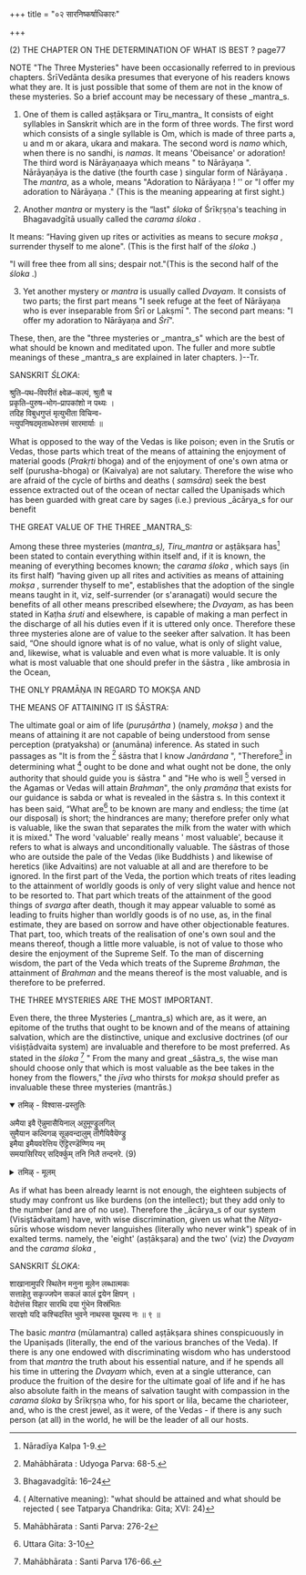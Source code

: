 +++
title = "०२ सारनिष्कर्षाधिकारः"

+++

(2) THE CHAPTER ON THE DETERMINATION OF WHAT IS BEST ? page77

NOTE "The Three Mysteries" have been occasionally referred to in previous chapters. ŚrīVedānta desika presumes that everyone of his readers knows what they are. It is just possible that some of them are not in the know of these mysteries. So a brief account may be necessary of these _mantra_s.

1. One of them is called aṣṭākṣara or Tiru_mantra_ It consists of eight syllables in Sanskrit which are in the form of three words. The first word which consists of a single syllable is Om, which is made of three parts a, u and m or akara, ukara and makara. The second word is _namo_ which, when there is no sandhi, is _namas_. It means 'Obeisance' or adoration! The third word is Nārāyaṇaaya which means " to Nārāyaṇa ". Nārāyaṇāya is the dative (the fourth case ) singular form of Nārāyaṇa . The _mantra_, as a whole, means "Adoration to Nārāyaṇa  ! '' or "I offer my adoration to Nārāyaṇa ." (This is the meaning appearing at first sight.)

2. Another _mantra_ or mystery is the “last" _śloka_  of Śrīkṛṣṇa's teaching in Bhagavadgītā usually called the _carama_ _śloka_ .

It means: “Having given up rites or activities as means to secure _mokṣa_ , surrender thyself to me alone". (This is the first half of the _śloka_ .)

"I will free thee from all sins; despair not."(This is the second half of the _śloka_ .)

3. Yet another mystery or _mantra_ is usually called _Dvayam_. It consists of two parts; the first part means "I seek refuge at the feet of Nārāyaṇa  who is ever inseparable from Śrī or Lakṣmī ". The second part means: "I offer my adoration to Nārāyaṇa  and _Śrī_".

These, then, are the "three mysteries or _mantra_s" which are the best of what should be known and meditated upon. The fuller and more subtle meanings of these _mantra_s are explained in later chapters. )--Tr.

SANSKRIT _ŚLOKA_:

श्रुति–पथ–विपरीतं क्ष्वेळ–कल्पं, श्रुतौ च  
प्रकृति–पुरुष–भोग–प्रापकांशो न पथ्यः ।  
तदिह विबुधगुप्तं मृत्युभीता विचिन्व-  
न्त्युपनिषदमृताब्धेरुत्तमं सारमार्याः ॥

What is opposed to the way of the Vedas is like poison; even in the Srutīs or Vedas, those parts which treat of the means of attaining the enjoyment of material goods (_Prakṛti_ bhoga) and of the enjoyment of one's own atma or self (purusha-bhoga) or (Kaivalya) are not salutary. Therefore the wise who are afraid of the cycle of births and deaths ( _samsāra_) seek the best essence extracted out of the ocean of nectar called the Upaniṣads which has been guarded with great care by sages (i.e.) previous _ācārya_s for our benefit

THE GREAT VALUE OF THE THREE _MANTRA_S:

Among these three mysteries (_mantra_s), Tiru_mantra_ or aṣṭākṣara has[^f39] been stated to contain everything within itself and, if it is known, the meaning of everything becomes known; the _carama_ _śloka_ , which says (in its first half) “having given up all rites and activities as means of attaining _mokṣa_ , surrender thyself to me", establishes that the adoption of the single means taught in it, viz, self-surrender (or s'aranagati) would secure the benefits of all other means prescribed elsewhere; the _Dvayam_, as has been stated in Kaṭha _śruti_  and elsewhere, is capable of making a man perfect in the discharge of all his duties even if it is uttered only once. Therefore these three mysteries alone are of value to the seeker after salvation. It has been said, “One should ignore what is of no value, what is only of slight value, and, likewise, what is valuable and even what is more valuable. It is only what is most valuable that one should prefer in the śāstra , like ambrosia in the Ocean,

[^f39]: Nāradīya Kalpa 1-9.

THE ONLY PRAMĀṆA IN REGARD TO MOKṢA  AND

THE MEANS OF ATTAINING IT IS ŚĀSTRA:

The ultimate goal or aim of life (_puruṣārtha_ ) (namely, _mokṣa_ ) and the means of attaining it are not capable of being understood from sense perception (pratyaksha) or (anumāna) inference. As stated in such passages as "It is from the [^f40] śāstra  that I know _Janārdana_ ", "Therefore[^f41] in determining what [^20] ought to be done and what ought not be done, the only authority that  should guide you is śāstra " and "He who is well [^f43] versed in the Agamas or Vedas will attain _Brahman_", the only _pramāṇa_ that exists for our guidance is sabda or what is revealed in the śāstra s. In this context it has been said, “What are[^f44] to be known are many and endless; the time (at our disposal) is short; the hindrances are many; therefore prefer only what is valuable, like the swan that separates the milk from the water with which it is mixed." The word 'valuable' really means ' most valuable', because it refers to what is always and unconditionally valuable. The śāstras of those who are outside the pale of the Vedas (like Buddhists ) and likewise of heretics (like Advaitins) are not valuable at all and are therefore to be ignored. In the first part of the Veda, the portion which treats of rites leading to the attainment of worldly goods is only of very slight value and hence not to be resorted to. That part which treats of the attainment of the good things of _svarga_ after death, though it may appear valuable to somé as leading to fruits higher than worldly goods is of no use, as, in the final estimate, they are based on sorrow and have other objectionable features. That part, too, which treats of the realisation of one's own soul and the means thereof, though a little more valuable, is not of value to those who desire the enjoyment of the Supreme Self. To the man of discerning wisdom, the part of the Veda which treats of the Supreme _Brahman_, the attainment of _Brahman_ and the means thereof is the most valuable, and is therefore to be preferred.

[^f40]: Mahābhārata   : Udyoga Parva: 68-5.

[^f41]: Bhagavadgītā: 16–24

[^f43]: Mahābhārata  : Santi Parva: 276-2

[^f44]:  Uttara Gita: 3-10

[^20]: ( Alternative meaning): "what should be attained and what should be rejected ( see Tatparya
Chandrika: Gita; XVI: 24)

THE THREE MYSTERIES ARE THE MOST IMPORTANT.

Even there, the three Mysteries (_mantra_s) which are, as it were, an epitome of the truths that ought to be known and of the means of attaining salvation, which are the distinctive, unique and exclusive doctrines (of our viśiṣṭādvaita  system) are invaluable and therefore to be most preferred. As stated in the _śloka_  [^f45] " From the many and great _śāstra_s, the wise man should choose only that which is most valuable as the bee takes in the honey from the flowers," the _jīva_ who thirsts for _mokṣa_  should prefer as invaluable these three mysteries (mantrās.)

[^f45]: Mahābhārata   : Santi Parva 176-66.

<details open><summary>तमिऴ् - विश्वास-प्रस्तुतिः</summary>

अमैया इवै ऎन्नुमासैयिनाल् अऱुमूण्ड्रुलगिल्  
सुमैयान कल्विगळ् सूऴवन्दालुम् तॊगैयिवैयॆण्ड्रु  
इमैया इमैयवरेत्तिय ऎट्टिरण्डॆण्णिय नम्  
समयासिरियर् सदिर्क्कुम् तनि निलै तन्दनरे. (9)
</details>

<details><summary>तमिऴ् - मूलम्</summary>

अमैया इवै ऎन्नुमासैयिनाल् अऱुमूण्ड्रुलगिल्  
सुमैयान कल्विगळ् सूऴवन्दालुम् तॊगैयिवैयॆण्ड्रु  
इमैया इमैयवरेत्तिय ऎट्टिरण्डॆण्णिय नम्  
समयासिरियर् सदिर्क्कुम् तनि निलै तन्दनरे. (9)
</details>

As if what has been already learnt is not enough, the eighteen subjects of study may confront us like burdens (on the intellect); but they add only to the number (and are of no use). Therefore the _ācārya_s of our system (Visiştādvaitam) have, with wise discrimination, given us what the _Nitya_-sūris whose wisdom never languishes (literally who never wink") speak of in exalted terms. namely, the 'eight' (aṣṭākṣara) and the two' (viz) the _Dvayam_ and the _carama_ _śloka_ ,

SANSKRIT _ŚLOKA_:

शाखानामुपरि स्थितेन मनुना मूलेन लब्धात्मकः  
सत्ताहेतु सकृज्जपेन सकलं कालं द्वयेन क्षिपन् ।  
वेदोत्तंस विहार सारथि दया गुंभेन विस्रंभितः  
सारज्ञो यदि कश्चिदस्ति भुवने नाथस्स यूथस्य नः ॥ ९ ॥

The basic _mantra_ (mūlamantra) called aṣṭākṣara shines conspicuously in the Upaniṣads (literally, the end of the various branches of the Veda). If there is any one endowed with discriminating wisdom who has understood from that _mantra_ the truth about his essential nature, and if he spends all his time in uttering the _Dvayam_ which, even at a single utterance, can produce the fruition of the desire for the ultimate goal of life and if he has also absolute faith in the means of salvation taught with compassion in the _carama_ _śloka_  by Śrīkṛṣṇa who, for his sport or liIa, became the charioteer, and, who is the crest jewel, as it were, of the Vedas - if there is any such person (at all) in the world, he will be the leader of all our hosts.

